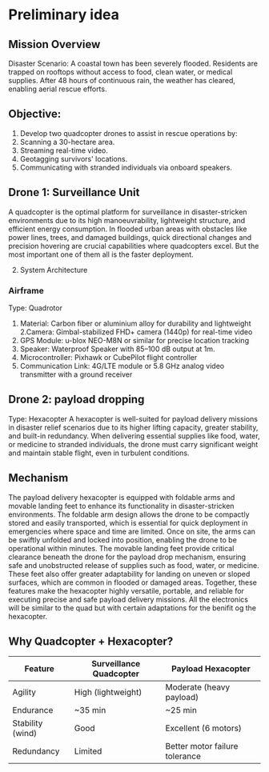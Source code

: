 # Preliminary idea
## Mission Overview
Disaster Scenario:
A coastal town has been severely flooded. Residents are trapped on rooftops without access to food, clean water, or medical supplies. After 48 hours of continuous rain, the weather has cleared, enabling aerial rescue efforts.
## Objective:
1. Develop two quadcopter drones to assist in rescue operations by:
 1. Scanning a 30-hectare area.
 2. Streaming real-time video.
 3. Geotagging survivors' locations.
 4. Communicating with stranded individuals via onboard speakers.

## Drone 1: Surveillance Unit
A quadcopter is the optimal platform for surveillance in disaster-stricken environments due to its high manoeuvrability, lightweight structure, and efficient energy consumption. In flooded urban areas with obstacles like power
 lines, trees, and damaged buildings, quick directional changes and precision hovering are crucial capabilities where quadcopters excel. But the most important one of them all is the faster deployment.

2. System Architecture
### Airframe
Type: Quadrotor
1. Material: Carbon fiber or aluminium alloy for durability and lightweight
2.Camera: Gimbal-stabilized FHD+ camera (1440p) for real-time video
3. GPS Module: u-blox NEO-M8N or similar for precise location tracking
4. Speaker: Waterproof Speaker with 85–100 dB output at 1m.
5. Microcontroller: Pixhawk or CubePilot flight controller
6. Communication Link: 4G/LTE module or 5.8 GHz analog video transmitter with a ground receiver

## Drone 2: payload dropping
Type: Hexacopter
A hexacopter is well-suited for payload delivery missions in disaster relief scenarios due to its higher lifting capacity, greater stability, and built-in redundancy. 
When delivering essential supplies like food, water, or medicine to stranded individuals, the drone must carry significant weight and maintain stable flight, even in turbulent conditions.

## Mechanism

The payload delivery hexacopter is equipped with foldable arms and movable landing feet to enhance its functionality in disaster-stricken environments. 
The foldable arm design allows the drone to be compactly stored and easily transported, which is essential for quick deployment in emergencies where space and time are limited.
Once on site, the arms can be swiftly unfolded and locked into position, enabling the drone to be operational within minutes. 
The movable landing feet provide critical clearance beneath the drone for the payload drop mechanism, ensuring safe and unobstructed release of supplies such as food, water, or medicine. 
These feet also offer greater adaptability for landing on uneven or sloped surfaces, which are common in flooded or damaged areas. 
Together, these features make the hexacopter highly versatile, portable, and reliable for executing precise and safe payload delivery missions.
All the electronics will be similar to the quad but with certain adaptations for the benifit og the hexacopter.

## Why Quadcopter + Hexacopter?

| Feature           | Surveillance Quadcopter     | Payload Hexacopter              |
|------------------|-----------------------------|---------------------------------|
| Agility          | High (lightweight)          | Moderate (heavy payload)        |
| Endurance        | ~35 min                     | ~25 min                         |
| Stability (wind) | Good                        | Excellent (6 motors)            |
| Redundancy       | Limited                     | Better motor failure tolerance  |
